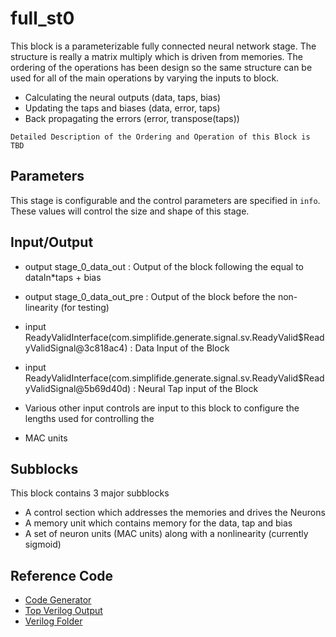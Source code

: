 
# full_st0


This block is a parameterizable fully connected neural network stage. The structure is really a matrix multiply
which is driven from memories. The ordering of the operations has been design so the same structure can be used for
all of the main operations by varying the inputs to block.

* Calculating the neural outputs (data, taps, bias)
* Updating the taps and biases   (data, error, taps)
* Back propagating the errors    (error, transpose(taps))

`Detailed Description of the Ordering and Operation of this Block is TBD`

## Parameters

This stage is configurable and the control parameters are specified in `info`. These values will control
the size and shape of this stage.

## Input/Output
* output stage_0_data_out    : Output of the block following the equal to dataIn*taps + bias
* output stage_0_data_out_pre : Output of the block before the non-linearity (for testing)

* input ReadyValidInterface(com.simplifide.generate.signal.sv.ReadyValid$ReadyValidSignal@3c818ac4)   : Data Input of the Block
* input ReadyValidInterface(com.simplifide.generate.signal.sv.ReadyValid$ReadyValidSignal@5b69d40d)     : Neural Tap input of the Block
* Various other input controls are input to this block to configure the lengths used for controlling the
* MAC units

## Subblocks

This block contains 3 major subblocks

* A control section which addresses the memories and drives the Neurons
* A memory unit which contains memory for the data, tap and bias
* A set of neuron units (MAC units) along with a nonlinearity (currently sigmoid)

## Reference Code

* [Code Generator](../../../src/main/scala/com/simplifide/generate/blocks/neural//NeuralStageTop.scala)
* [Top Verilog Output](../design/full_st0.v)
* [Verilog Folder](../design)





